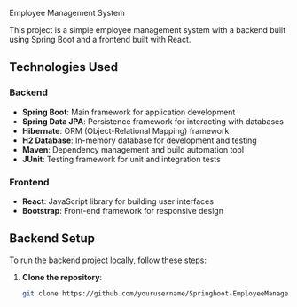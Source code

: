  Employee Management System

This project is a simple employee management system with a backend built using Spring Boot and a frontend built with React.

## Technologies Used

### Backend

- **Spring Boot**: Main framework for application development
- **Spring Data JPA**: Persistence framework for interacting with databases
- **Hibernate**: ORM (Object-Relational Mapping) framework
- **H2 Database**: In-memory database for development and testing
- **Maven**: Dependency management and build automation tool
- **JUnit**: Testing framework for unit and integration tests

### Frontend

- **React**: JavaScript library for building user interfaces
- **Bootstrap**: Front-end framework for responsive design

## Backend Setup

To run the backend project locally, follow these steps:

1. **Clone the repository**:

   ```bash
   git clone https://github.com/yourusername/Springboot-EmployeeManagement.git
